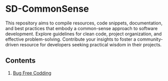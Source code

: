 # SD-CommonSense
This repository aims to compile resources, code snippets, documentation, and best practices that embody a common-sense approach to software development. Explore guidelines for clean code, project organization, and effective problem-solving. Contribute your insights to foster a community-driven resource for developers seeking practical wisdom in their projects.

## Contents

1. [Bug Free Codding](https://github.com/kzlsahin/SD-CommonSense/blob/main/BUG-FREE-CODDING.md)
